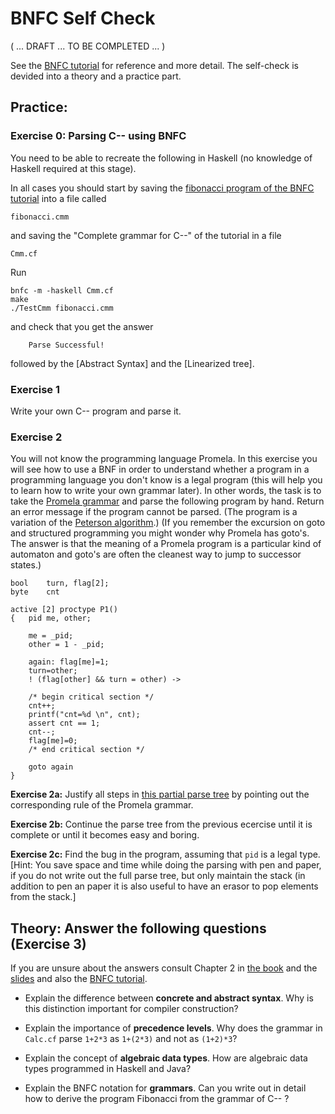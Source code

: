 # BNFC Self Check

( ... DRAFT ... TO BE COMPLETED ... )

See the [BNFC tutorial](http://bnfc.digitalgrammars.com/tutorial/bnfc-tutorial.html) for reference and more detail. The self-check is devided into a theory and a practice part.

## Practice: 

### Exercise 0: Parsing C-- using BNFC

You need to be able to recreate the following in Haskell (no knowledge of Haskell required at this stage).

In all cases you should start by saving the [fibonacci program of the BNFC tutorial](http://bnfc.digitalgrammars.com/tutorial/bnfc-tutorial.html) into a file called

    fibonacci.cmm
  
and saving the "Complete grammar for C--" of the tutorial in a file 

    Cmm.cf

Run

    bnfc -m -haskell Cmm.cf
    make
    ./TestCmm fibonacci.cmm

and check that you get the answer

        Parse Successful!

followed by the [Abstract Syntax] and the [Linearized tree].

### Exercise 1

Write your own C-- program and parse it.

### Exercise 2
You will not know the programming language Promela. In this exercise you will see how to use a BNF in order to understand whether a program in a programming language you don't know is a legal program (this will help you to learn how to write your own grammar later). In other words, the task is to take the [Promela grammar](http://spinroot.com/spin/Man/grammar.html) and parse the following program by hand. Return an error message if the program cannot be parsed. (The program is a variation of the [Peterson algorithm](https://en.wikipedia.org/wiki/Peterson%27s_algorithm).) (If you remember the excursion on goto and structured programming you might wonder why Promela has goto's. The answer is that the meaning of a Promela program is a particular kind of automaton and goto's are often the cleanest way to jump to successor states.)

```
bool	turn, flag[2];
byte	cnt

active [2] proctype P1()
{	pid me, other;

    me = _pid;
    other = 1 - _pid;

    again: flag[me]=1;
    turn=other;
    ! (flag[other] && turn = other) ->

    /* begin critical section */
    cnt++;
    printf("cnt=%d \n", cnt); 
    assert cnt == 1; 
    cnt--;        
    flag[me]=0;
    /* end critical section */
 
    goto again
}
```

**Exercise 2a:** Justify all steps in [this partial parse tree](https://github.com/alexhkurz/compiler-construction/blob/master/partial-parse-tree.pdf) by pointing out the corresponding rule of the Promela grammar.

**Exercise 2b:** Continue the parse tree from the previous ecercise until it is complete or until it becomes easy and boring. 

**Exercise 2c:** Find the bug in the program, assuming that `pid` is a legal type. [Hint: You save space and time while doing the parsing with pen and paper, if you do not write out the full parse tree, but only maintain the stack (in addition to pen an paper it is also useful to have an erasor to pop elements from the stack.]


## Theory: Answer the following questions (Exercise 3)

If you are unsure about the answers consult Chapter 2 in [the book](http://www.cse.chalmers.se/edu/year/2012/course/DAT150/lectures/plt-book.pdf) and the [slides](http://www.grammaticalframework.org/ipl-book/slides/2-slides-ipl-book.pdf) and also the [BNFC tutorial](http://bnfc.digitalgrammars.com/tutorial/bnfc-tutorial.html).

- Explain the difference between **concrete and abstract syntax**. Why is this distinction important for compiler construction?

- Explain the importance of **precedence levels**. Why does the grammar in `Calc.cf` parse `1+2*3` as `1+(2*3)` and not as `(1+2)*3`?

- Explain the concept of **algebraic data types**. How are algebraic data types programmed in Haskell and Java?

- Explain the BNFC notation for **grammars**. Can you write out in detail how to derive the program Fibonacci from the grammar of C-- ?
